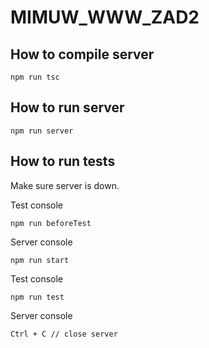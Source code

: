 # MIMUW_WWW_ZAD2

## How to compile server
```
npm run tsc
```

## How to run server
```
npm run server
```

## How to run tests
Make sure server is down.

Test console
```
npm run beforeTest
```

Server console
```
npm run start
```

Test console
```
npm run test
```

Server console
```
Ctrl + C // close server
```
